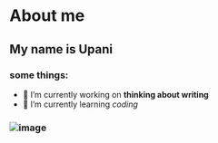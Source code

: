 # About me
## My name is Upani
### some things:





- 🔭 I’m currently working on **thinking about writing**
- 🌱 I’m currently learning *coding*
### ![image](https://github.com/user-attachments/assets/de510d5e-8eb0-41f5-b0c9-2512ce618de6)



